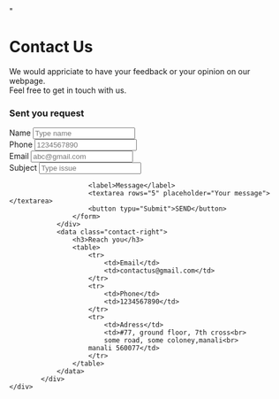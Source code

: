 <!DOCTYPE html>
<html lang="en">
<head>
    <meta charset="UTF-8">
    <title>Contact Us</title>
    <link rel="stylesheet" href="contactus.css">
    <link href="<link rel="preconnect" href="https://fonts.googleapis.com">
    <link rel="preconnect" href="https://fonts.gstatic.com" crossorigin>
    <link href="https://fonts.googleapis.com/css2?family=Lato:ital@1&display=swap" rel="stylesheet">
    "
</head>
<body>
    <h1>Contact Us</h1>
    <div class="container">
        <p>We would appriciate to have your feedback or your opinion on our webpage. <br>Feel free 
            to get in touch with us.</p>
            <div class="contact-box">
                <div class="contact-left">
                    <h3>Sent you request</h3>
                    <form>
                        <div class="input-row">
                            <div class="input-group">
                                <label>Name</label>
                                <input type="text" placeholder="Type name">
                            </div>
                            <div class="input-group">
                                <label>Phone</label>
                                <input type="text" placeholder="1234567890">
                            </div>
                        </div>
                        <div class="input-row">
                            <div class="input-group">
                                <label>Email</label>
                                <input type="text" placeholder="abc@gmail.com">
                            </div>
                            <div class="input-group">
                                <label>Subject</label>
                                <input type="text" placeholder="Type issue">
                            </div>
                        </div>
                        
                        <label>Message</label>
                        <textarea rows="5" placeholder="Your message"></textarea>
                        <button typu="Submit">SEND</button>
                    </form>
                </div>
                <data class="contact-right">
                    <h3>Reach you</h3>
                    <table>
                        <tr>
                            <td>Email</td>
                            <td>contactus@gmail.com</td>
                        </tr>
                        <tr>
                            <td>Phone</td>
                            <td>1234567890</td>
                        </tr>
                        <tr>
                            <td>Adress</td>
                            <td>#77, ground floor, 7th cross<br>
                            some road, some coloney,manali<br>
                        manali 560077</td>
                        </tr>
                    </table>
                </data>
            </div>  
    </div>
</body>
</html>
